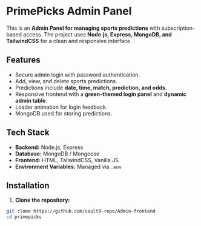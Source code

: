 # PrimePicks Admin Panel

This is an **Admin Panel for managing sports predictions** with subscription-based access. The project uses **Node.js, Express, MongoDB, and TailwindCSS** for a clean and responsive interface.

## Features

- Secure admin login with password authentication.
- Add, view, and delete sports predictions.
- Predictions include **date, time, match, prediction, and odds**.
- Responsive frontend with a **green-themed login panel** and **dynamic admin table**.
- Loader animation for login feedback.
- MongoDB used for storing predictions.

## Tech Stack

- **Backend:** Node.js, Express
- **Database:** MongoDB / Mongoose
- **Frontend:** HTML, TailwindCSS, Vanilla JS
- **Environment Variables:** Managed via `.env`

## Installation

1. **Clone the repository:**

```bash
git clone https://github.com/vault9-repo/Admin-frontend
cd primepicks
